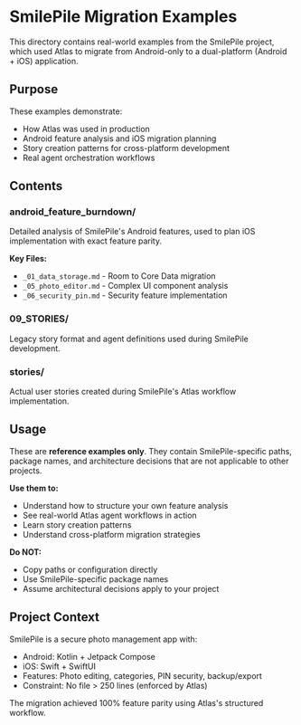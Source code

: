 # SmilePile Migration Examples

This directory contains real-world examples from the SmilePile project, which used Atlas to migrate from Android-only to a dual-platform (Android + iOS) application.

## Purpose

These examples demonstrate:
- How Atlas was used in production
- Android feature analysis and iOS migration planning
- Story creation patterns for cross-platform development
- Real agent orchestration workflows

## Contents

### android_feature_burndown/
Detailed analysis of SmilePile's Android features, used to plan iOS implementation with exact feature parity.

**Key Files:**
- `_01_data_storage.md` - Room to Core Data migration
- `_05_photo_editor.md` - Complex UI component analysis
- `_06_security_pin.md` - Security feature implementation

### 09_STORIES/
Legacy story format and agent definitions used during SmilePile development.

### stories/
Actual user stories created during SmilePile's Atlas workflow implementation.

## Usage

These are **reference examples only**. They contain SmilePile-specific paths, package names, and architecture decisions that are not applicable to other projects.

**Use them to:**
- Understand how to structure your own feature analysis
- See real-world Atlas agent workflows in action
- Learn story creation patterns
- Understand cross-platform migration strategies

**Do NOT:**
- Copy paths or configuration directly
- Use SmilePile-specific package names
- Assume architectural decisions apply to your project

## Project Context

SmilePile is a secure photo management app with:
- Android: Kotlin + Jetpack Compose
- iOS: Swift + SwiftUI
- Features: Photo editing, categories, PIN security, backup/export
- Constraint: No file > 250 lines (enforced by Atlas)

The migration achieved 100% feature parity using Atlas's structured workflow.
